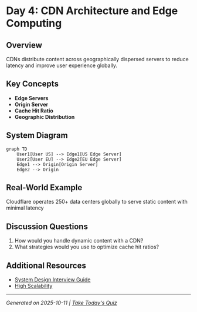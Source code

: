 # Day 4: CDN Architecture and Edge Computing

## Overview
CDNs distribute content across geographically dispersed servers to reduce latency and improve user experience globally.

## Key Concepts
- **Edge Servers**
- **Origin Server**
- **Cache Hit Ratio**
- **Geographic Distribution**

## System Diagram
```mermaid
graph TD
    User1[User US] --> Edge1[US Edge Server]
    User2[User EU] --> Edge2[EU Edge Server]
    Edge1 --> Origin[Origin Server]
    Edge2 --> Origin
```

## Real-World Example
Cloudflare operates 250+ data centers globally to serve static content with minimal latency

## Discussion Questions
1. How would you handle dynamic content with a CDN?
2. What strategies would you use to optimize cache hit ratios?

## Additional Resources
- [System Design Interview Guide](https://github.com/donnemartin/system-design-primer)
- [High Scalability](http://highscalability.com/)

---
*Generated on 2025-10-11 | [Take Today's Quiz](../docs/quiz-2025-10-11.html)*
